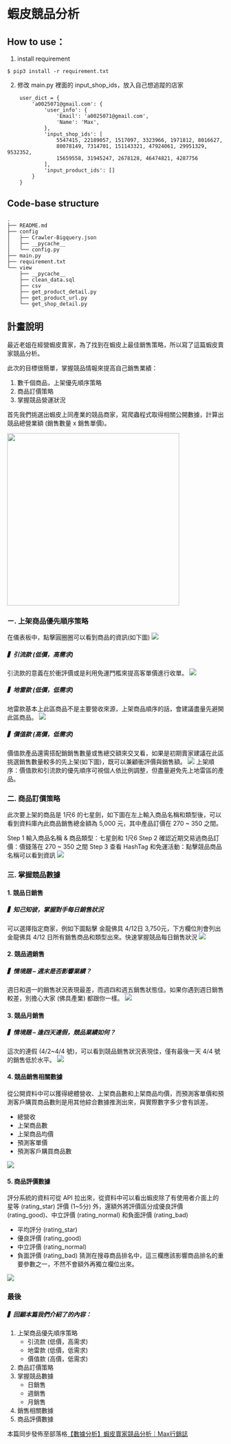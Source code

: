 # 蝦皮競品分析

## How to use：

1. install requirement
```
$ pip3 install -r requirement.txt
```

2. 修改 main.py 裡面的 input_shop_ids，放入自己想追蹤的店家
```
    user_dict = {
        'a0025071@gmail.com': {
            'user_info': {
                'Email': 'a0025071@gmail.com',
                'Name': 'Max',
            },
            'input_shop_ids': [
                5547415, 22189057, 1517097, 3323966, 1971812, 8016627,
                80078149, 7314701, 151143321, 47924061, 29951329, 9532352,
                15659558, 31945247, 2678128, 46474821, 4287756
            ],
            'input_product_ids': []
        }
    }
```

## Code-base structure

```
.
├── README.md
├── config
│   ├── Crawler-Bigquery.json
│   ├── __pycache__
│   └── config.py
├── main.py
├── requirement.txt
└── view
    ├── __pycache__
    ├── clean_data.sql
    ├── csv
    ├── get_product_detail.py
    ├── get_product_url.py
    └── get_shop_detail.py
```

## 計畫說明

最近老姐在經營蝦皮賣家，為了找到在蝦皮上最佳銷售策略，所以寫了這篇蝦皮賣家競品分析。

此次的目標很簡單，掌握競品情報來提高自己銷售業績：

  1. 數千個商品，上架優先順序策略
  2. 商品訂價策略
  3. 掌握競品營運狀況

首先我們挑選出蝦皮上同產業的競品商家，寫爬蟲程式取得相關公開數據，計算出競品總營業額 (銷售數量 x 銷售單價)。

<img src="https://github.com/hsuanchi/crawler_shopee_public/blob/master/img/00_競品整體餅圖-480x327.png" width="400">

### ㄧ. 上架商品優先順序策略
在儀表板中，點擊圓圈圈可以看到商品的資訊(如下圖)
<img src="https://github.com/hsuanchi/crawler_shopee_public/blob/master/img/01_上架商品順序-2048x958.png">

##### ▍引流款 (低價，高需求)
引流款的意義在於衝評價或是利用免運門檻來提高客單價進行收單。
<img src="https://github.com/hsuanchi/crawler_shopee_public/blob/master/img/02_引流款.png">

##### ▍地雷款 (低價，低需求)
地雷款基本上此區商品不是主要營收來源，上架商品順序的話，會建議盡量先避開此區商品。
<img src="https://github.com/hsuanchi/crawler_shopee_public/blob/master/img/03_地雷款.png">

##### ▍價值款 (高價，低需求)
價值款產品還需搭配銷銷售數量或售總交額來交叉看，如果是初期賣家建議在此區挑選銷售數量較多的先上架(如下圖)，既可以兼顧衝評價與銷售額。
<img src="https://github.com/hsuanchi/crawler_shopee_public/blob/master/img/04_價值款.png">
上架順序：價值款和引流款的優先順序可視個人依比例調整，但盡量避免先上地雷區的產品。

### 二. 商品訂價策略
此次要上架的商品是 1尺6 的七星劍，如下圖在左上輸入商品名稱和類型後，可以看到資料庫內此商品銷售總金額為 5,000 元，其中產品訂價在 270 ~ 350 之間。

Step 1 輸入商品名稱 & 商品類型：七星劍和 1尺6
Step 2 確認近期交易過商品訂價：價錢落在 270 ~ 350 之間
Step 3 查看 HashTag 和免運活動：點擊競品商品名稱可以看到資訊
<img src="https://github.com/hsuanchi/crawler_shopee_public/blob/master/img/05_蝦皮競品訂價.png">

### 三. 掌握競品數據
#### 1. 競品日銷售
##### ▍知己知彼，掌握對手每日銷售狀況

可以選擇指定商家，例如下圖點擊 金龍佛具 4/12日 3,750元，下方欄位則會列出金龍佛具 4/12 日所有銷售商品和類型出來。快速掌握競品每日銷售狀況
<img src="https://github.com/hsuanchi/crawler_shopee_public/blob/master/img/06_蝦皮賣家日銷售狀況.png">

#### 2. 競品週銷售
##### ▍情境題 – 週末是否影響業績？

週日和週一的銷售狀況表現最差，而週四和週五銷售狀態佳。如果你遇到週日銷售較差，別擔心大家 (佛具產業) 都跟你一樣。
<img src="https://github.com/hsuanchi/crawler_shopee_public/blob/master/img/07_週銷售額.png">

#### 3. 競品月銷售
##### ▍情境題 – 逢四天連假，競品業績如何？

這次的連假 (4/2~4/4 號)，可以看到競品銷售狀況表現佳，僅有最後一天 4/4 號的銷售低於水平。
<img src="https://github.com/hsuanchi/crawler_shopee_public/blob/master/img/08_月銷售額.png">

#### 4. 競品銷售相關數據
從公開資料中可以獲得總體營收、上架商品數和上架商品均價，而預測客單價和預測客戶購買商品數則是用其他綜合數據推測出來，與實際數字多少會有誤差。

* 總營收
* 上架商品數
* 上架商品均價
* 預測客單價
* 預測客戶購買商品數
<img src="https://github.com/hsuanchi/crawler_shopee_public/blob/master/img/09_蝦皮競品銷售.png">

#### 5. 商品評價數據
評分系統的資料可從 API 拉出來，從資料中可以看出蝦皮除了有使用者介面上的星等 (rating_star) 評價 (1~5分) 外，還額外將評價區分成優良評價 (rating_good)、中立評價 (rating_normal) 和負面評價 (rating_bad)

* 平均評分 (rating_star)
* 優良評價 (rating_good)
* 中立評價 (rating_normal)
* 負面評價 (rating_bad)
猜測在搜尋商品排名中，這三欄應該影響商品排名的重要參數之一，不然不會額外再獨立欄位出來。
<img src="https://github.com/hsuanchi/crawler_shopee_public/blob/master/img/10_蝦皮競品整體狀況.png">

### 最後
##### ▍回顧本篇我們介紹了的內容：

1. 上架商品優先順序策略
    * 引流款 (低價，高需求)
    * 地雷款 (低價，低需求)
    * 價值款 (高價，低需求)
2. 商品訂價策略
3. 掌握競品數據
    * 日銷售
    * 週銷售
    * 月銷售
4. 銷售相關數據
5. 商品評價數據

本篇同步發佈至部落格[【數據分析】蝦皮賣家競品分析｜Max行銷誌](https://www.maxlist.xyz/2020/04/14/shopee-crawler/)
